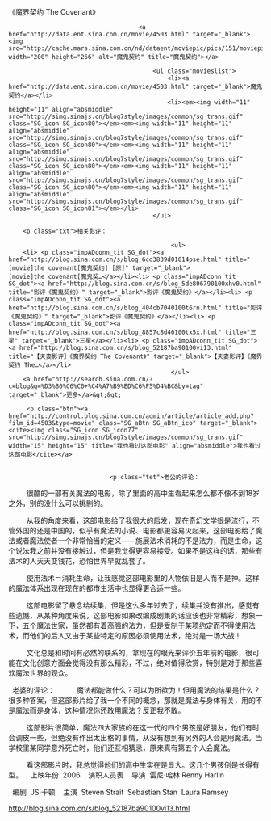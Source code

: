 《魔界契约 The Covenant》

											
										<a href="http://data.ent.sina.com.cn/movie/4503.html" target="_blank"><img src="http://cache.mars.sina.com.cn/nd/dataent/moviepic/pics/151/moviepic_3ffeb79a176b342d87e53d3ac7c488b6.jpg" width="200" height="266" alt="魔鬼契约" title="魔鬼契约"></a>
										
											<ul class="movieslist">
												<li><a href="http://data.ent.sina.com.cn/movie/4503.html" target="_blank">魔鬼契约</a></li>
												<li><em><img width="11" height="11" align="absmiddle" src="http://simg.sinajs.cn/blog7style/images/common/sg_trans.gif" class="SG_icon SG_icon80"></em><em><img width="11" height="11" align="absmiddle" src="http://simg.sinajs.cn/blog7style/images/common/sg_trans.gif" class="SG_icon SG_icon80"></em><em><img width="11" height="11" align="absmiddle" src="http://simg.sinajs.cn/blog7style/images/common/sg_trans.gif" class="SG_icon SG_icon80"></em><em><img width="11" height="11" align="absmiddle" src="http://simg.sinajs.cn/blog7style/images/common/sg_trans.gif" class="SG_icon SG_icon80"></em><em><img width="11" height="11" align="absmiddle" src="http://simg.sinajs.cn/blog7style/images/common/sg_trans.gif" class="SG_icon SG_icon81"></em></li>
											</ul>
											
		<p class="txt">相关影评： 
											
												 <ul>
		<li> <p class="impADconn_tit SG_dot"><a href="http://blog.sina.com.cn/s/blog_6cd3839d01014pse.html" title="[movie]the covenant[魔鬼契约] [原]" target="_blank">[movie]the covenant[魔鬼契…</a></li><li> <p class="impADconn_tit SG_dot"><a href="http://blog.sina.com.cn/s/blog_5de806790100xhv0.html" title="影评《魔鬼契约》" target="_blank">影评《魔鬼契约》</a></li><li> <p class="impADconn_tit SG_dot"><a href="http://blog.sina.com.cn/s/blog_404cb7040100t6rn.html" title="影评《魔鬼契约》" target="_blank">影评《魔鬼契约》</a></li><li> <p class="impADconn_tit SG_dot"><a href="http://blog.sina.com.cn/s/blog_8857c8d40100tx5x.html" title="三星" target="_blank">三星</a></li><li> <p class="impADconn_tit SG_dot"><a href="http://blog.sina.com.cn/s/blog_52187ba90100vi13.html" title="【夫妻影评】《魔界契约 The Covenant》" target="_blank">【夫妻影评】《魔界契约 The…</a></li>
												 </ul>
		<a href="http://search.sina.com.cn/?c=blog&q=%D3%B0%C6%C0+%C4%A7%B9%ED%C6%F5%D4%BC&by=tag" target="_blank">更多</a>&gt;&gt;
											 
		 <p class="btn"><a href="http://control.blog.sina.com.cn/admin/article/article_add.php?film_id=4503&type=movie" class="SG_aBtn SG_aBtn_ico" target="_blank"><cite><img class="SG_icon SG_icon77" src="http://simg.sinajs.cn/blog7style/images/common/sg_trans.gif" width="15" height="15" title="我也看过这部电影" align="absmiddle">我也看过这部电影</cite></a>
										
									
                            	<p class="tet">老公的评论： 
 
　　很酷的一部有关魔法的电影，除了里面的高中生看起来怎么都不像不到18岁之外，别的没什么可以挑剔的。 

 
　　从我的角度来看，这部电影给了我很大的启发，现在奇幻文学很是流行，不管外国的还是中国的，似乎有魔法的小说、电影都更容易火起来，这部电影给了魔法或者魔法使者一个非常恰当的定义——施展法术消耗的不是法力，而是生命，这个说法我之前并没有接触过，但是我觉得更容易接受。如果不是这样的话，那些有法术的人天天变钱花，恐怕世界早就乱套了。 

 
　　使用法术＝消耗生命，让我感觉这部电影里的人物依旧是人而不是神。这样的魔法体系出现在现在的都市生活中也显得更合适一些。 

 
　　这部电影留了悬念给续集，但是这么多年过去了，续集并没有推出，感觉有些遗憾，从某种角度来说，这部电影如果改编成剧集的话应该也非常精彩，想象一下，五个魔法世家，虽然都有着高强的法力，但是受制于某项约定而不得使用法术，而他们的后人又由于某些特定的原因必须使用法术，绝对是一场大战！ 

 
　　文化总是和时间有必然的联系的，拿现在的眼光来评价五年前的电影，很可能在文化创意方面会觉得没有那么精彩，不过，绝对值得欣赏，特别是对于那些喜欢魔法世界的观众。 

 
老婆的评论： 
 
　　魔法都能做什么？可以为所欲为！但用魔法的结果是什么？很多种答案，但这部影片给了我一个不同的概念，那就是魔法与身体有关，用的不是魔法而是身体，这种情况你还敢用魔法？反正我不敢。 

 
　　这部影片很简单，魔法四大家族的在这一代的四个男孩是好朋友，他们有时会调皮一些，但绝没有作出太出格的事情，从没有想到有另外的人会是用魔法。当学校里某同学意外死亡时，他们还互相猜忌，原来真有第五个人会魔法。 

 
　　看这部影片时，我总觉得他们的高中生实在是显大。这几个男孩倒是长得有型。 
 
上映年份 
2006 
 
演职人员表 
 
导演 
雷尼·哈林 Renny Harlin 

 
编剧 
JS·卡顿 
 
主演 
Steven Strait 
Sebastian Stan 
Laura Ramsey
                                								
		
http://blog.sina.com.cn/s/blog_52187ba90100vi13.html
